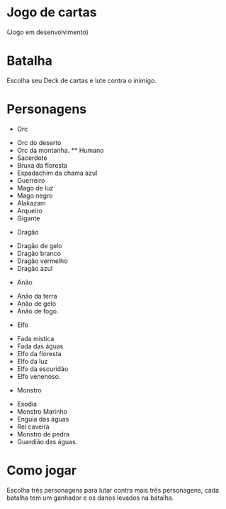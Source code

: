 # Jogo de cartas

(Jogo em desenvolvimento)


# Batalha

Escolha seu Deck de cartas e lute contra o inimigo.

# Personagens

* Orc 
- Orc do deserto
- Orc da montanha.
** Humano 
- Sacerdote 
- Bruxa da floresta
- Espadachim da chama azul
- Guerreiro
- Mago de luz
- Mago negro
- Alakazam
- Arqueiro
- Gigante
* Dragão 
- Dragão de gelo
- Dragão branco
- Dragão vermelho
- Dragão azul
* Anão 
- Anão da terra
- Anão de gelo
- Anão de fogo.
* Elfo 
- Fada mistica
- Fada das águas
- Elfo da floresta
- Elfo da luz
- Elfo da escuridão
- Elfo venenoso.
* Monstro 
- Exodia
- Monstro Marinho
- Enguia das águas
- Rei caveira
- Monstro de pedra
- Guardião das águas.

# Como jogar

Escolha três personagens para lutar contra mais três personagens, cada batalha tem um ganhador e os danos levados na batalha.
